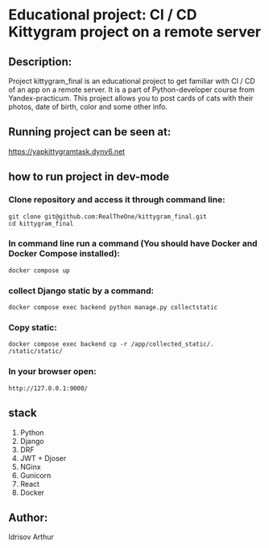 
# Educational project: CI / CD Kittygram project on a remote server
## Description:
Project kittygram_final is an educational project to get familiar with CI / CD of an app on a remote server.
It is a part of Python-developer course from Yandex-practicum.
This project allows you to post cards of cats with their photos, date of birth, color and some other info.

## Running project can be seen at:
https://yapkittygramtask.dynv6.net


## how to run project in dev-mode
### Clone repository and access it through command line:
```
git clone git@github.com:RealTheOne/kittygram_final.git
cd kittygram_final
```
### In command line run a command (You should have Docker and Docker Compose installed):
```
docker compose up
```
### collect Django static by a command:
```
docker compose exec backend python manage.py collectstatic
```
### Copy static:
```
docker compose exec backend cp -r /app/collected_static/. /static/static/
```
### In your browser open:
```
http://127.0.0.1:9000/
```

## stack
1. Python
2. Django
3. DRF
4. JWT + Djoser
5. NGinx
6. Gunicorn
7. React
8. Docker

## Author:
 Idrisov Arthur